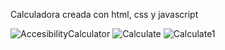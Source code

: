 Calculadora creada con html, css y javascript

![AccesibilityCalculator](https://user-images.githubusercontent.com/70923438/146855822-f2f2472d-da5e-40d2-9d35-c1e139f79221.png)
![Calculate](https://user-images.githubusercontent.com/70923438/146856045-47da7200-dda6-4b19-93f5-934637267935.png) ![Calculate1](https://user-images.githubusercontent.com/70923438/146856389-07385656-25f2-41ac-ac8c-0295f572599e.png)
